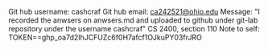 Git hub username: cashcraf
Git hub email: ca242521@ohio.edu
Message: "I recorded the anwsers on anwsers.md and uploaded to github under git-lab repository under the username cashcraf"
CS 2400, section 110
Note to self: TOKEN==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
